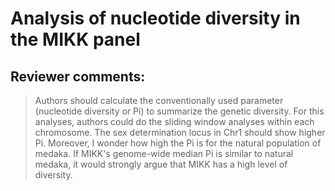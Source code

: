 # Analysis of nucleotide diversity in the MIKK panel

## Reviewer comments:

> Authors should calculate the conventionally used parameter (nucleotide diversity or Pi) to summarize the genetic diversity. For this analyses, authors could do the sliding window analyses within each chromosome. The sex determination locus in Chr1 should show higher Pi. Moreover, I wonder how high the Pi is for the natural population of medaka. If MIKK's genome-wide median Pi is similar to natural medaka, it would strongly argue that MIKK has a high level of diversity. 